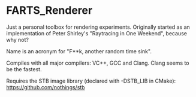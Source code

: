 # FARTS_Renderer
Just a personal toolbox for rendering experiments.  Originally started as an implementation of Peter Shirley's "Raytracing in One Weekend", because why not?

Name is an acronym for "F**k, another random time sink".

Compiles with all major compilers: VC++, GCC and Clang.  Clang seems to be the fastest.

Requires the STB image library (declared with -DSTB_LIB in CMake): https://github.com/nothings/stb

